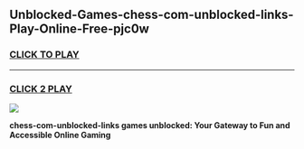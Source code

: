
## Unblocked-Games-chess-com-unblocked-links-Play-Online-Free-pjc0w
<h3>
<a href="https://premium76.site?title=chess-com-unblocked-links&ref=26A">CLICK TO PLAY</a></h3>
<hr>

<h3>
<a href="https://premium76.site?title=chess-com-unblocked-links&ref=26A">CLICK 2 PLAY</a>
  
</h3>

<a href="https://premium76.site?title=chess-com-unblocked-links&ref=26A"><img src="https://clearcache.store/games.png"></a>


**chess-com-unblocked-links games unblocked: Your Gateway to Fun and Accessible Online Gaming**
